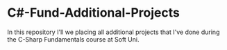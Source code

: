# C#-Fund-Additional-Projects
In this repository I'll we placing all additional projects that I've done during the C-Sharp Fundamentals course at Soft Uni. 
